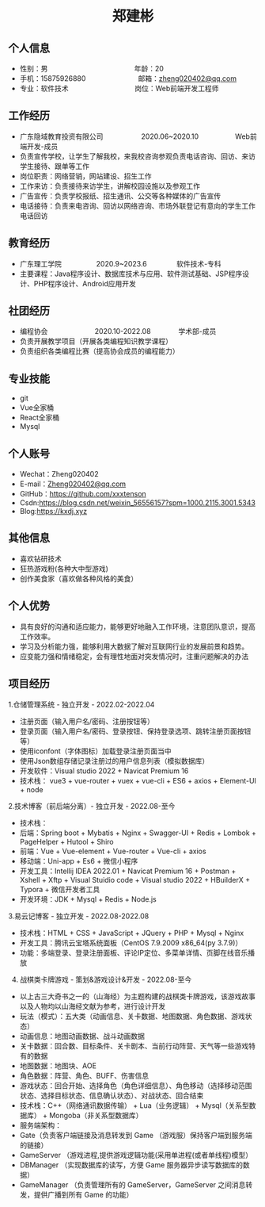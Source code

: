  <center>
     <h1>郑建彬</h1>
 </center>
 
 ## 个人信息
 
 * 性别：男&emsp;&emsp;&emsp;&emsp;&emsp;&emsp;&emsp;&emsp;&emsp;&emsp;&emsp;&emsp;&ensp;年龄：20
 * 手机：15875926880 &ensp;&emsp;&emsp;&emsp;&emsp;&emsp;&emsp;&ensp;  邮箱：zheng020402@qq.com
 * 专业：软件技术  &emsp;&emsp;&emsp;&emsp;&emsp;&emsp;&emsp;&emsp;&emsp;  岗位：Web前端开发工程师

## 工作经历

* 广东隐域教育投资有限公司&emsp;&emsp;&emsp;&emsp;&emsp;&ensp;2020.06~2020.10&emsp;&emsp;&emsp;&emsp;&emsp; Web前端开发-成员
* 负责宣传学校，让学生了解我校，来我校咨询参观负责电话咨询、回访、来访学生接待、跟单等工作
* 岗位职责：网络营销，网站建设、招生工作
* 工作来访：负责接待来访学生，讲解校园设施以及参观工作
* 广告宣传：负责学校报纸、招生通讯、公交等各种媒体的广告宣传
* 电话接待：负责来电咨询、回访以网络咨询、市场外联登记有意向的学生工作电话回访

## 教育经历

* 广东理工学院&emsp;&emsp;&emsp;&emsp;&emsp;2020.9~2023.6&emsp;&emsp;&emsp;&emsp; 软件技术-专科
* 主要课程：Java程序设计、数据库技术与应用、软件测试基础、JSP程序设计、PHP程序设计、Android应用开发

## 社团经历

* 编程协会 &ensp;&emsp;&emsp;&emsp;&emsp;&emsp;&emsp;2020.10-2022.08&emsp;&emsp;&emsp;&emsp;学术部-成员
* 负责开展教学项目（开展各类编程知识教学课程）
* 负责组织各类编程比赛（提高协会成员的编程能力）

## 专业技能

* git
* Vue全家桶
* React全家桶
* Mysql

## 个人账号

* Wechat：Zheng020402
* E-mail：Zheng020402@qq.com
* GitHub：https://github.com/xxxtenson
* Csdn:https://blog.csdn.net/weixin_56556157?spm=1000.2115.3001.5343
* Blog:https://kxdj.xyz

## 其他信息

* 喜欢钻研技术
* 狂热游戏粉(各种大中型游戏)
* 创作美食家（喜欢做各种风格的美食）

## 个人优势

* 具有良好的沟通和适应能力，能够更好地融入工作环境，注意团队意识，提高工作效率。
* 学习及分析能力强，能够利用大数据了解对互联网行业的发展前景和趋势。
* 应变能力强和情绪稳定，会有理性地面对突发情况时，注重问题解决的办法

## 项目经历

1.仓储管理系统 - 独立开发 - 2022.02-2022.04

* 注册页面（输入用户名/密码、注册按钮等）
* 登录页面（输入用户名/密码、登录按钮、保持登录选项、跳转注册页面按钮等）
* 使用iconfont（字体图标）加载登录注册页面当中
* 使用Json数组存储记录注册过的用户信息列表（模拟数据库）
* 开发软件：Visual studio 2022 + Navicat Premium 16
* 技术栈： vue3 + vue-router + vuex + vue-cli + ES6 + axios + Element-UI + node

2.技术博客（前后端分离）- 独立开发 - 2022.08-至今

* 技术栈：
* 后端：Spring boot + Mybatis + Nginx + Swagger-UI + Redis + Lombok + PageHelper + Hutool + Shiro
* 前端：Vue + Vue-element + Vue-router + Vue-cli + axios
* 移动端：Uni-app + Es6 + 微信小程序
* 开发工具：Intellij IDEA 2022.01 + Navicat Premium 16 + Postman + Xshell + Xftp + Visual Stuidio code + Visual studio 2022 + HBuilderX + Typora + 微信开发者工具
* 开发环境：JDK + Mysql + Redis + Node.js

3.易云记博客 - 独立开发 - 2022.08-2022.08

* 技术栈：HTML + CSS + JavaScript + JQuery + PHP + Mysql + Nginx
* 开发工具：腾讯云宝塔系统面板（CentOS 7.9.2009 x86_64(py 3.7.9)）
* 功能：多端登录、登录注册面板、评论IP定位、多菜单详情、页脚在线音乐播放

4. 战棋类卡牌游戏 - 策划&游戏设计&开发 - 2022.08-至今

* 以上古三大奇书之一的（山海经）为主题构建的战棋类卡牌游戏，该游戏故事以及人物均以山海经文献为参考，进行设计开发
* 玩法（模式）：五大类（动画信息、关卡数据、地图数据、角色数据、游戏状态）
* 动画信息：地图动画数据、战斗动画数据
* 关卡数据：回合数、目标条件、关卡剧本、当前行动阵营、天气等一些游戏特有的数据
* 地图数据：地图块、AOE
* 角色数据：阵营、角色、BUFF、伤害信息
* 游戏状态：回合开始、选择角色（角色详细信息）、角色移动（选择移动范围状态、选择目标状态、信息确认状态）、对战状态、回合结束
* 技术栈：C++（网络通讯数据传输） + Lua（业务逻辑） + Mysql（关系型数据库） + Mongoba（非关系型数据库）
* 服务端架构：
* Gate（负责客户端链接及消息转发到 Game （游戏服）保持客户端到服务端的链接）
* GameServer （游戏进程,提供游戏逻辑功能(采用单进程(或者单线程)模型）
* DBManager （实现数据库的读写，方便 Game 服务器异步读写数据库的数据）
* GameManager （负责管理所有的 GameServer，GameServer 之间消息转发，提供广播到所有 Game 的功能）
